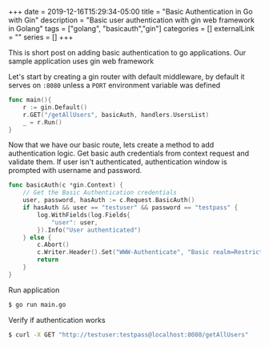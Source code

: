 +++ 
date = 2019-12-16T15:29:34-05:00
title = "Basic Authentication in Go with Gin"
description = "Basic user authentication with gin web framework in Golang"
tags = ["golang", "basicauth","gin"]
categories = []
externalLink = ""
series = []
+++

This is short post on adding basic authentication to go applications. Our sample application uses gin web framework

Let's start by creating a gin router with default middleware, by default it serves on `:8080` unless a `PORT` environment variable was defined

```go
func main(){
	r := gin.Default()
	r.GET("/getAllUsers", basicAuth, handlers.UsersList)
	_ = r.Run()
}
```

Now that we have our basic route, lets create a method to add authentication logic. Get basic auth credentials from context request and validate them. If user isn't authenticated, authentication window is prompted with username and password.

```go
func basicAuth(c *gin.Context) {
	// Get the Basic Authentication credentials
	user, password, hasAuth := c.Request.BasicAuth()
	if hasAuth && user == "testuser" && password == "testpass" {
		log.WithFields(log.Fields{
			"user": user,
		}).Info("User authenticated")
	} else {
		c.Abort()
		c.Writer.Header().Set("WWW-Authenticate", "Basic realm=Restricted")
		return
	}
}
```

Run application

```bash
$ go run main.go
```

Verify if authentication works

```bash
$ curl -X GET "http://testuser:testpass@localhost:8080/getAllUsers"
```
